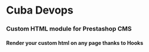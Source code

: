 # Cuba Devops

### Custom HTML module for Prestashop CMS

#### Render your custom html on any page thanks to Hooks

